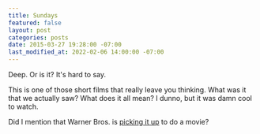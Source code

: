 ```yaml
---
title: Sundays
featured: false
layout: post
categories: posts
date: 2015-03-27 19:28:00 -07:00
last_modified_at: 2022-02-06 14:00:00 -07:00
---
```


Deep. Or is it? It's hard to say.

This is one of those short films that really leave you thinking. What was it that we actually saw? What does it all mean? I dunno, but it was damn cool to watch.

Did I mention that Warner Bros. is [picking it up](http://deadline.com/2015/03/sundays-viral-short-film-warner-bros-mischa-rozema-1201399435/) to do a movie?

